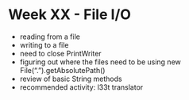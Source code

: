 # Week XX - File I/O

- reading from a file
- writing to a file
- need to close PrintWriter
- figuring out where the files need to be using new File(“.”).getAbsolutePath()
- review of basic String methods
- recommended activity: l33t translator
